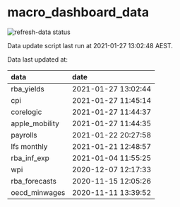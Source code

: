 
<!-- README.md is generated from README.Rmd. Please edit that file -->

# macro\_dashboard\_data

<!-- badges: start -->

![refresh-data
status](https://github.com/MattCowgill/macro_dashboard_data/workflows/refresh-data/badge.svg)

<!-- badges: end -->

Data update script last run at 2021-01-27 13:02:48 AEST.

Data last updated at:

| data            | date                |
| :-------------- | :------------------ |
| rba\_yields     | 2021-01-27 13:02:44 |
| cpi             | 2021-01-27 11:45:14 |
| corelogic       | 2021-01-27 11:44:37 |
| apple\_mobility | 2021-01-27 11:44:35 |
| payrolls        | 2021-01-22 20:27:58 |
| lfs monthly     | 2021-01-21 12:48:57 |
| rba\_inf\_exp   | 2021-01-04 11:55:25 |
| wpi             | 2020-12-07 12:17:33 |
| rba\_forecasts  | 2020-11-15 12:05:26 |
| oecd\_minwages  | 2020-11-11 13:39:52 |
